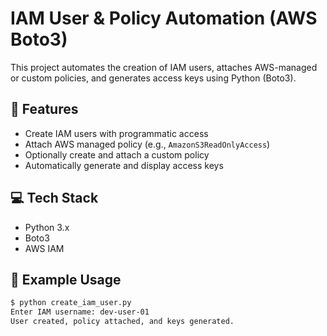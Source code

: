 # IAM User & Policy Automation (AWS Boto3)

This project automates the creation of IAM users, attaches AWS-managed or custom policies, and generates access keys using Python (Boto3).

## 🔧 Features
- Create IAM users with programmatic access
- Attach AWS managed policy (e.g., `AmazonS3ReadOnlyAccess`)
- Optionally create and attach a custom policy
- Automatically generate and display access keys

## 💻 Tech Stack
- Python 3.x
- Boto3
- AWS IAM

## 🧪 Example Usage
```bash
$ python create_iam_user.py
Enter IAM username: dev-user-01
User created, policy attached, and keys generated.
